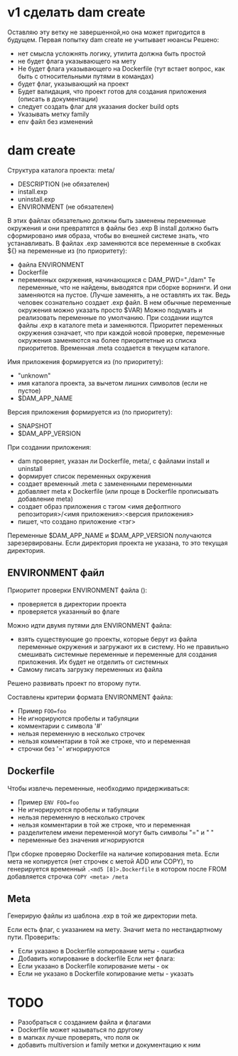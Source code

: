 # v1 сделать dam create
Оставляю эту ветку не завершенной,но она может пригодится в будущем. 
Первая попытку dam create не учитывает нюансы
Решено:
- нет смысла усложнять логику, утилита должна быть простой
- не будет флага указывающего на мету
- Не будет флага указывающего на Dockerfile (тут встает вопрос, как быть с относительными путями в командах)
- будет флаг, указывающий на проект
- Будет валидация, что проект готов для создания приложения (описать в документации)
- следует создать флаг для указания docker build opts
- Указывать метку family
- env файл без изменений


# dam create
Структура каталога проекта:
meta/
- DESCRIPTION (не обязателен)
- install.exp
- uninstall.exp
- ENVIRONMENT (не обязателен)

В этих файлах обязательно должны быть заменены переменные окружения и они превратятся в файлы без .exp
В install должно быть сформировано имя образа, чтобы во внешней системе знать, что устанавливать.
В файлах .exp заменяются все переменные в скобках ${} на переменные из (по приоритету):
- файла ENVIRONMENT
- Dockerfile
- переменных окружения, начинающихся с DAM_PWD="./dam"
Те переменные, что не найдены, выводятся при сборке ворнинги.
И они заменяются на пустое.
(Лучше заменять, а не оставлять их так.
Ведь человек сознательно создает .exp файл.
В нем обычные переменные окружения можно указать просто $VAR)
Можно подумать и реализовать переменные по умолчанию.
При создании ищутся файлы .exp в каталоге meta и заменяются.
Приоритет переменных окружения означает, что при каждой новой проверке, переменные окружения заменяются на более приоритетные из списка приоритетов.
Временная .meta создается в текущем каталоге.

Имя приложения формируется из (по приоритету):
- "unknown"
- имя каталога проекта, за вычетом лишних символов (если не пустое)
- $DAM_APP_NAME

Версия приложения формируется из (по приоритету):
- SNAPSHOT
- $DAM_APP_VERSION

При создании приложения:
- dam проверяет, указан ли Dockerfile, meta/, с файлами install и uninstall 
- формирует список переменных окружения
- создает временный .meta с замененными переменными
- добавляет meta к Dockerfile (или проще в Dockerfile прописывать добавление meta)
- создает образ приложения с тэгом <имя дефолтного репозитория>/<имя приложения>:<версия приложения>
- пишет, что создано приложение <тэг>

Переменные $DAM_APP_NAME и $DAM_APP_VERSION получаются зарезервированы.
Если директория проекта не указана, то это текущая директория.

## ENVIRONMENT файл
Приоритет проверки ENVIRONMENT файла ():
- проверяется в директории проекта
- проверяется указанный во флаге

Можно идти двумя путями для ENVIRONMENT файла:
- взять существующие go проекты, которые берут из файла переменные окружения и загружают их в систему.
Но не правильно смешивать системные переменные и переменные для создания приложения.
Их будет не отделить от системных
- Самому писать загрузку переменных из файла

Решено развивать проект по второму пути.

Составлены критерии формата ENVIRONMENT файла:
- Пример `FOO=foo`
- Не игнорируются пробелы и табуляции
- комментарии с символа '#'
- нельзя переменную в несколько строчек
- нельзя комментарии в той же строке, что и переменная
- строчки без '=' игнорируются

## Dockerfile 
Чтобы извлечь переменные, необходимо придерживаться:
- Пример `ENV FOO=foo`
- Не игнорируются пробелы и табуляции
- нельзя переменную в несколько строчек
- нельзя комментарии в той же строке, что и переменная
- разделителем имени переменной могут быть символы "=" и " "
- переменные без значения игнорируются

При сборке проверяю Dockerfile на наличие копирования meta.
Если мета не копируется (нет строчек с метой ADD или COPY), то генерируется временный `.<md5 [8]>.Dockerfile`
в котором после FROM добавляется строчка `COPY <meta> /meta`

## Meta
Генерирую файлы из шаблона .exp в той же директории meta.

Если есть флаг, с указанием на мету. Значит мета по нестандартному пути. Проверить:
- Если указано в Dockerfile копирование меты - ошибка
- Добавить копирование в dockerfile
Если нет флага:
- Если указано в Dockerfile копирование меты - ок
- Если не указано в Dockerfile копирование меты - указать

# TODO
- Разобраться с созданием файла и флагами
- Dockerfile может называться по другому
- в мапках лучше проверять, что поля ок
- добавить multiversion и family метки и документацию к ним